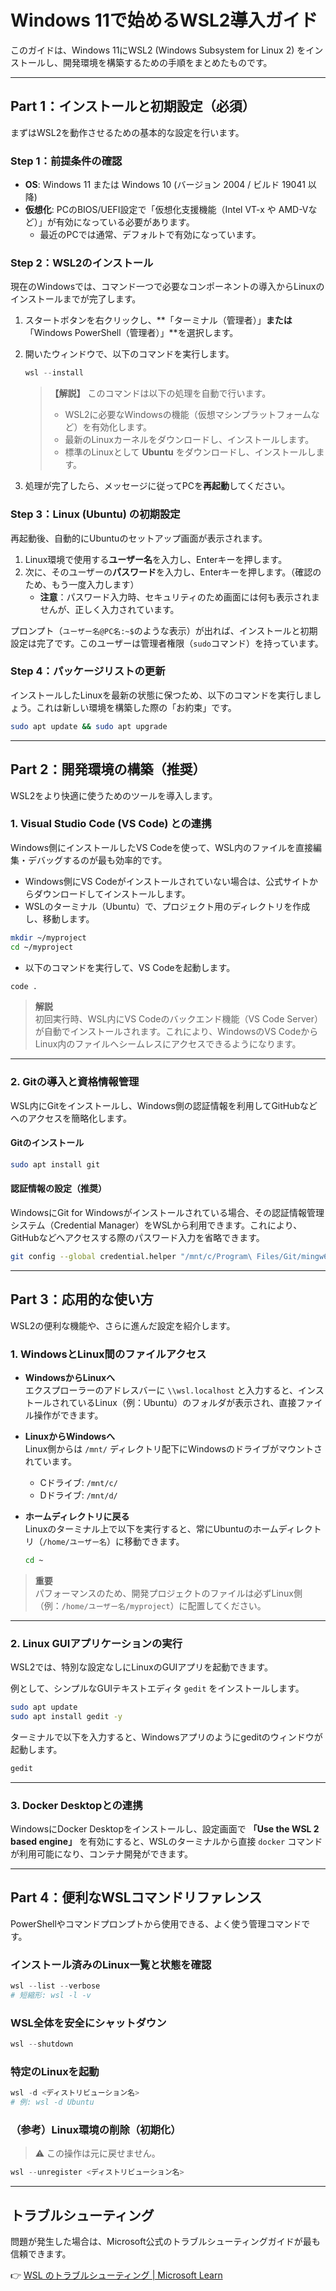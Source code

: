 # Windows 11で始めるWSL2導入ガイド

このガイドは、Windows 11にWSL2 (Windows Subsystem for Linux 2) をインストールし、開発環境を構築するための手順をまとめたものです。

---

## Part 1：インストールと初期設定（必須）

まずはWSL2を動作させるための基本的な設定を行います。

### Step 1：前提条件の確認

- **OS**: Windows 11 または Windows 10 (バージョン 2004 / ビルド 19041 以降)  
- **仮想化**: PCのBIOS/UEFI設定で「仮想化支援機能（Intel VT-x や AMD-Vなど）」が有効になっている必要があります。  
  - 最近のPCでは通常、デフォルトで有効になっています。

### Step 2：WSL2のインストール

現在のWindowsでは、コマンド一つで必要なコンポーネントの導入からLinuxのインストールまでが完了します。

1. スタートボタンを右クリックし、**「ターミナル（管理者）」**または**「Windows PowerShell（管理者）」**を選択します。
2. 開いたウィンドウで、以下のコマンドを実行します。

   ```powershell
   wsl --install
   ```

   > **【解説】** このコマンドは以下の処理を自動で行います。  
   > - WSL2に必要なWindowsの機能（仮想マシンプラットフォームなど）を有効化します。  
   > - 最新のLinuxカーネルをダウンロードし、インストールします。  
   > - 標準のLinuxとして **Ubuntu** をダウンロードし、インストールします。  

3. 処理が完了したら、メッセージに従ってPCを**再起動**してください。

### Step 3：Linux (Ubuntu) の初期設定

再起動後、自動的にUbuntuのセットアップ画面が表示されます。

1. Linux環境で使用する**ユーザー名**を入力し、Enterキーを押します。  
2. 次に、そのユーザーの**パスワード**を入力し、Enterキーを押します。（確認のため、もう一度入力します）  
   - **注意**：パスワード入力時、セキュリティのため画面には何も表示されませんが、正しく入力されています。  

プロンプト（`ユーザー名@PC名:~$`のような表示）が出れば、インストールと初期設定は完了です。このユーザーは管理者権限（`sudo`コマンド）を持っています。

### Step 4：パッケージリストの更新

インストールしたLinuxを最新の状態に保つため、以下のコマンドを実行しましょう。これは新しい環境を構築した際の「お約束」です。

```bash
sudo apt update && sudo apt upgrade
```

---

## Part 2：開発環境の構築（推奨）

WSL2をより快適に使うためのツールを導入します。

### 1. Visual Studio Code (VS Code) との連携

Windows側にインストールしたVS Codeを使って、WSL内のファイルを直接編集・デバッグするのが最も効率的です。

- Windows側にVS Codeがインストールされていない場合は、公式サイトからダウンロードしてインストールします。
- WSLのターミナル（Ubuntu）で、プロジェクト用のディレクトリを作成し、移動します。

```bash
mkdir ~/myproject
cd ~/myproject
```

- 以下のコマンドを実行して、VS Codeを起動します。

```bash
code .
```

> **解説**  
> 初回実行時、WSL内にVS Codeのバックエンド機能（VS Code Server）が自動でインストールされます。これにより、WindowsのVS CodeからLinux内のファイルへシームレスにアクセスできるようになります。

---

### 2. Gitの導入と資格情報管理

WSL内にGitをインストールし、Windows側の認証情報を利用してGitHubなどへのアクセスを簡略化します。

#### Gitのインストール

```bash
sudo apt install git
```

#### 認証情報の設定（推奨）

WindowsにGit for Windowsがインストールされている場合、その認証情報管理システム（Credential Manager）をWSLから利用できます。これにより、GitHubなどへアクセスする際のパスワード入力を省略できます。

```bash
git config --global credential.helper "/mnt/c/Program\ Files/Git/mingw64/bin/git-credential-manager.exe"
```

---

## Part 3：応用的な使い方

WSL2の便利な機能や、さらに進んだ設定を紹介します。

### 1. WindowsとLinux間のファイルアクセス

- **WindowsからLinuxへ**  
  エクスプローラーのアドレスバーに `\\wsl.localhost` と入力すると、インストールされているLinux（例：Ubuntu）のフォルダが表示され、直接ファイル操作ができます。

- **LinuxからWindowsへ**  
  Linux側からは `/mnt/` ディレクトリ配下にWindowsのドライブがマウントされています。
  - Cドライブ: `/mnt/c/`  
  - Dドライブ: `/mnt/d/`  

- **ホームディレクトリに戻る**  
  Linuxのターミナル上で以下を実行すると、常にUbuntuのホームディレクトリ（`/home/ユーザー名`）に移動できます。  

  ```bash
  cd ~
  ```

> **重要**  
> パフォーマンスのため、開発プロジェクトのファイルは必ずLinux側（例：`/home/ユーザー名/myproject`）に配置してください。

---

### 2. Linux GUIアプリケーションの実行

WSL2では、特別な設定なしにLinuxのGUIアプリを起動できます。

例として、シンプルなGUIテキストエディタ `gedit` をインストールします。

```bash
sudo apt update
sudo apt install gedit -y
```

ターミナルで以下を入力すると、Windowsアプリのようにgeditのウィンドウが起動します。

```bash
gedit
```

---

### 3. Docker Desktopとの連携

WindowsにDocker Desktopをインストールし、設定画面で **「Use the WSL 2 based engine」** を有効にすると、WSLのターミナルから直接 `docker` コマンドが利用可能になり、コンテナ開発ができます。

---

## Part 4：便利なWSLコマンドリファレンス

PowerShellやコマンドプロンプトから使用できる、よく使う管理コマンドです。

### インストール済みのLinux一覧と状態を確認

```powershell
wsl --list --verbose
# 短縮形: wsl -l -v
```

### WSL全体を安全にシャットダウン

```powershell
wsl --shutdown
```

### 特定のLinuxを起動

```powershell
wsl -d <ディストリビューション名>
# 例: wsl -d Ubuntu
```

### （参考）Linux環境の削除（初期化）

> ⚠️ この操作は元に戻せません。

```powershell
wsl --unregister <ディストリビューション名>
```

---

## トラブルシューティング

問題が発生した場合は、Microsoft公式のトラブルシューティングガイドが最も信頼できます。  

👉 [WSL のトラブルシューティング | Microsoft Learn](https://learn.microsoft.com/ja-jp/windows/wsl/troubleshooting)
